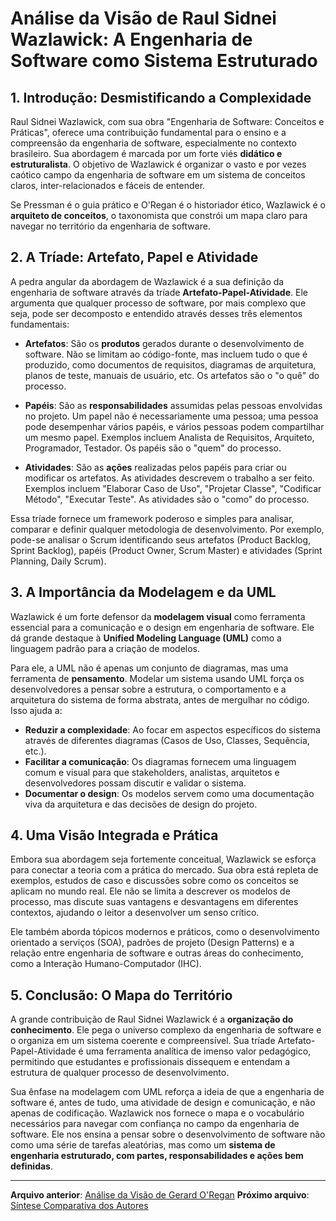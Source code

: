 # Análise da Visão de Raul Sidnei Wazlawick: A Engenharia de Software como Sistema Estruturado

## 1. Introdução: Desmistificando a Complexidade

Raul Sidnei Wazlawick, com sua obra "Engenharia de Software: Conceitos e Práticas", oferece uma contribuição fundamental para o ensino e a compreensão da engenharia de software, especialmente no contexto brasileiro. Sua abordagem é marcada por um forte viés **didático e estruturalista**. O objetivo de Wazlawick é organizar o vasto e por vezes caótico campo da engenharia de software em um sistema de conceitos claros, inter-relacionados e fáceis de entender.

Se Pressman é o guia prático e O'Regan é o historiador ético, Wazlawick é o **arquiteto de conceitos**, o taxonomista que constrói um mapa claro para navegar no território da engenharia de software.

## 2. A Tríade: Artefato, Papel e Atividade

A pedra angular da abordagem de Wazlawick é a sua definição da engenharia de software através da tríade **Artefato-Papel-Atividade**. Ele argumenta que qualquer processo de software, por mais complexo que seja, pode ser decomposto e entendido através desses três elementos fundamentais:

-   **Artefatos**: São os **produtos** gerados durante o desenvolvimento de software. Não se limitam ao código-fonte, mas incluem tudo o que é produzido, como documentos de requisitos, diagramas de arquitetura, planos de teste, manuais de usuário, etc. Os artefatos são o "o quê" do processo.

-   **Papéis**: São as **responsabilidades** assumidas pelas pessoas envolvidas no projeto. Um papel não é necessariamente uma pessoa; uma pessoa pode desempenhar vários papéis, e vários pessoas podem compartilhar um mesmo papel. Exemplos incluem Analista de Requisitos, Arquiteto, Programador, Testador. Os papéis são o "quem" do processo.

-   **Atividades**: São as **ações** realizadas pelos papéis para criar ou modificar os artefatos. As atividades descrevem o trabalho a ser feito. Exemplos incluem "Elaborar Caso de Uso", "Projetar Classe", "Codificar Método", "Executar Teste". As atividades são o "como" do processo.

Essa tríade fornece um framework poderoso e simples para analisar, comparar e definir qualquer metodologia de desenvolvimento. Por exemplo, pode-se analisar o Scrum identificando seus artefatos (Product Backlog, Sprint Backlog), papéis (Product Owner, Scrum Master) e atividades (Sprint Planning, Daily Scrum).

## 3. A Importância da Modelagem e da UML

Wazlawick é um forte defensor da **modelagem visual** como ferramenta essencial para a comunicação e o design em engenharia de software. Ele dá grande destaque à **Unified Modeling Language (UML)** como a linguagem padrão para a criação de modelos.

Para ele, a UML não é apenas um conjunto de diagramas, mas uma ferramenta de **pensamento**. Modelar um sistema usando UML força os desenvolvedores a pensar sobre a estrutura, o comportamento e a arquitetura do sistema de forma abstrata, antes de mergulhar no código. Isso ajuda a:

-   **Reduzir a complexidade**: Ao focar em aspectos específicos do sistema através de diferentes diagramas (Casos de Uso, Classes, Sequência, etc.).
-   **Facilitar a comunicação**: Os diagramas fornecem uma linguagem comum e visual para que stakeholders, analistas, arquitetos e desenvolvedores possam discutir e validar o sistema.
-   **Documentar o design**: Os modelos servem como uma documentação viva da arquitetura e das decisões de design do projeto.

## 4. Uma Visão Integrada e Prática

Embora sua abordagem seja fortemente conceitual, Wazlawick se esforça para conectar a teoria com a prática do mercado. Sua obra está repleta de exemplos, estudos de caso e discussões sobre como os conceitos se aplicam no mundo real. Ele não se limita a descrever os modelos de processo, mas discute suas vantagens e desvantagens em diferentes contextos, ajudando o leitor a desenvolver um senso crítico.

Ele também aborda tópicos modernos e práticos, como o desenvolvimento orientado a serviços (SOA), padrões de projeto (Design Patterns) e a relação entre engenharia de software e outras áreas do conhecimento, como a Interação Humano-Computador (IHC).

## 5. Conclusão: O Mapa do Território

A grande contribuição de Raul Sidnei Wazlawick é a **organização do conhecimento**. Ele pega o universo complexo da engenharia de software e o organiza em um sistema coerente e compreensível. Sua tríade Artefato-Papel-Atividade é uma ferramenta analítica de imenso valor pedagógico, permitindo que estudantes e profissionais dissequem e entendam a estrutura de qualquer processo de desenvolvimento.

Sua ênfase na modelagem com UML reforça a ideia de que a engenharia de software é, antes de tudo, uma atividade de design e comunicação, e não apenas de codificação. Wazlawick nos fornece o mapa e o vocabulário necessários para navegar com confiança no campo da engenharia de software. Ele nos ensina a pensar sobre o desenvolvimento de software não como uma série de tarefas aleatórias, mas como um **sistema de engenharia estruturado, com partes, responsabilidades e ações bem definidas**.

---

**Arquivo anterior**: [Análise da Visão de Gerard O'Regan](oregan.md)
**Próximo arquivo**: [Síntese Comparativa dos Autores](sintese-autores.md)


